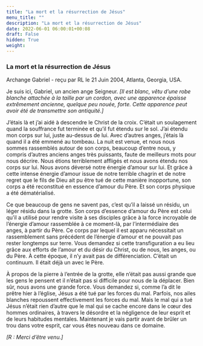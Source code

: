 ```yaml
---
title: "La mort et la résurrection de Jésus"
menu_title: ""
description: "La mort et la résurrection de Jésus"
date: 2022-06-01 06:00:01+00:08
draft: False
hidden: True
weight:
---
```

### La mort et la résurrection de Jésus

Archange Gabriel - reçu par RL le 21 Juin 2004, Atlanta, Georgia, USA.

Je suis ici, Gabriel, un ancien ange Seigneur. *[Il est blanc, vêtu d’une robe blanche attachée à la taille par un cordon, avec une apparence épaisse extrêmement ancienne, quelque peu nouée, forte. Cette apparence peut avoir été de transmettre son antiquité.]*

J’étais là et j’ai aidé à descendre le Christ de la croix. C’était un soulagement quand la souffrance fut terminée et qu’il fut étendu sur le sol. J’ai étendu mon corps sur lui, juste au-dessus de lui. Avec d’autres anges, j’étais là quand il a été emmené au tombeau. La nuit est venue, et nous nous sommes rassemblés autour de son corps, beaucoup d’entre nous, y compris d’autres anciens anges très puissants, faute de meilleurs mots pour nous décrire. Nous étions terriblement affligés et nous avons étendu nos corps sur lui. Nous avons déversé notre énergie d’amour sur lui. Et grâce à cette intense énergie d’amour issue de notre terrible chagrin et de notre regret que le fils de Dieu ait pu être tué de cette manière inopportune, son corps a été reconstitué en essence d’amour du Père. Et son corps physique a été dématérialisé.

Ce que beaucoup de gens ne savent pas, c’est qu’il a laissé un résidu, un léger résidu dans la grotte. Son corps d’essence d’amour du Père est celui qu’il a utilisé pour rendre visite à ses disciples grâce à la force incroyable de l’énergie d’amour rassemblée à ce moment-là, par l’intermédiaire des anges, à partir du Père. Ce corps par lequel il est apparu nécessitait un rassemblement sans précédent de l’énergie d’amour et ne pouvait pas rester longtemps sur terre. Vous demandez si cette transfiguration a eu lieu grâce aux efforts de l’amour et du désir du Christ, ou de nous, les anges, ou du Père. À cette époque, il n’y avait pas de différenciation. C’était un continuum. Il était déjà un avec le Père.

À propos de la pierre à l’entrée de la grotte, elle n’était pas aussi grande que les gens le pensent et il n’était pas si difficile pour nous de la déplacer. Bien sûr, nous avons une grande force. Vous demandez si, comme l’a dit le prêtre hier à l’église, Jésus a été tué par les forces du mal. Parfois, nos ailes blanches repoussent effectivement les forces du mal. Mais le mal qui a tué Jésus n’était rien d’autre que le mal qui se cache encore dans le cœur des hommes ordinaires, à travers le désordre et la négligence de leur esprit et de leurs habitudes mentales. Maintenant je vais partir avant de brûler un trou dans votre esprit, car vous êtes nouveau dans ce domaine.

*[R : Merci d’être venu.]*

